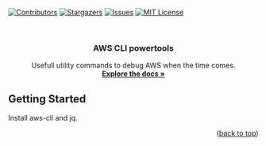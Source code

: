 <a name="readme-top"></a>

[![Contributors][contributors-shield]][contributors-url]
[![Stargazers][stars-shield]][stars-url]
[![Issues][issues-shield]][issues-url]
[![MIT License][license-shield]][license-url]

<!-- PROJECT LOGO -->
<br />
<div align="center">
  <a href="https://github.com/mmazurowski/script-aws-cli-powertools">
  </a>

<h3 align="center">AWS CLI powertools</h3>

  <p align="center">
    Usefull utility commands to debug AWS when the time comes.
    <br />
    <a href="https://github.com/mmazurowski/script-aws-cli-powertools"><strong>Explore the docs »</strong></a>
  </p>
</div>

<!-- GETTING STARTED -->

## Getting Started

Install aws-cli and jq.

<!-- USAGE EXAMPLES -->

<p align="right">(<a href="#readme-top">back to top</a>)</p>

<!-- MARKDOWN LINKS & IMAGES -->
<!-- https://www.markdownguide.org/basic-syntax/#reference-style-links -->

[contributors-shield]: https://img.shields.io/github/contributors/mmazurowski/script-aws-cli-powertools.svg
[contributors-url]: https://github.com/mmazurowski/script-aws-cli-powertools/graphs/contributors
[forks-shield]: https://img.shields.io/github/forks/mmazurowski/script-aws-cli-powertools.svg
[forks-url]: https://github.com/mmazurowski/script-aws-cli-powertools/network/members
[stars-shield]: https://img.shields.io/github/stars/mmazurowski/script-aws-cli-powertools.svg
[stars-url]: https://github.com/mmazurowski/script-aws-cli-powertools/stargazers
[issues-shield]: https://img.shields.io/github/issues/mmazurowski/script-aws-cli-powertools.svg
[issues-url]: https://github.com/mmazurowski/script-aws-cli-powertools/issues
[license-shield]: https://img.shields.io/github/license/mmazurowski/script-aws-cli-powertools.svg
[license-url]: https://github.com/mmazurowski/granted/blob/master/LICENSE.txt
[linkedin-url]: https://linkedin.com/in/marcinmazurowski
